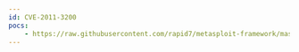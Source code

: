 ```yaml
---
id: CVE-2011-3200
pocs:
    - https://raw.githubusercontent.com/rapid7/metasploit-framework/master/modules/auxiliary/dos/syslog/rsyslog_long_tag.rb
---
```

